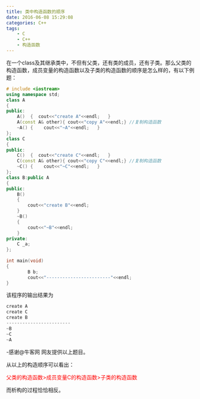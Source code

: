 ```yaml
---
title: 类中构造函数的顺序
date: 2016-06-08 15:29:08
categories: C++
tags:
	- C
	- C++
	- 构造函数
---
```



在一个class及其继承类中，不但有父类，还有类的成员，还有子类。那么父类的构造函数，成员变量的构造函数以及子类的构造函数的顺序是怎么样的，有以下例题：
```cpp
# include <iostream>
using namespace std;
class A  
{  
public:  
    A()  {  cout<<"create A"<<endl;   }  
    A(const A& other){ cout<<"copy A"<<endl;} //复制构造函数
    ~A() {    cout<<"~A"<<endl;   }  
}; 
class C
{
public:
    C()  {  cout<<"create C"<<endl;   } 
    C(const A& other){ cout<<"copy C"<<endl;} //复制构造函数
    ~C() {    cout<<"~C"<<endl;   }  
};
class B:public A  
{  
public:  
    B()
    {  
        cout<<"create B"<<endl;
    }  
    ~B()  
    {  
        cout<<"~B"<<endl;  
    }  
private:  
    C _a; 
};  
       
int main(void)  
{
        B b; 
        cout<<"------------------------"<<endl;
}

```

<!-- more -->
该程序的输出结果为
```cpp
create A
create C
create B
------------------------
~B
~C
~A

```
-感谢@牛客网 网友提供以上题目。

从以上的构造顺序可以看出：

<font color="red">父类的构造函数>成员变量C的构造函数>子类的构造函数</font>

而析构的过程恰恰相反。

